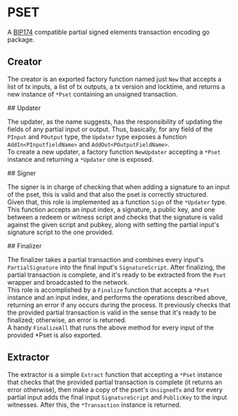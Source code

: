 # PSET

A [BIP174](https://github.com/bitcoin/bips/blob/master/bip-0174.mediawiki) compatible partial signed elements transaction encoding go package.

## Creator

The creator is an exported factory function named just `New` that accepts a list of tx inputs, a list of tx outputs, a tx version and locktime, and returns a new instance of `*Pset` containing an unsigned transaction.

## Updater

The updater, as the name suggests, has the responsibility of updating the fields of any partial input or output. Thus, basically, for any field of the `PInput` and `POutput` type, the `Updater` type exposes a function `AddIn<PInputfieldName>` and `AddOut<POutputFieldName>`.  
To create a new updater, a factory function `NewUpdater` accepting a `*Pset` instance and returning a `*Updater` one is exposed.

## Signer

The signer is in charge of checking that when adding a signature to an input of the pset, this is valid and that also the pset is correctly structured.  
Given that, this role is implemented as a function `Sign` of the `*Updater` type.  
This function accepts an input index, a signature, a public key, and one between a redeem or witness script and checks that the signature is valid against the given script and pubkey, along with setting the partial input's signature script to the one provided.

## Finalizer

The finalizer takes a partial transaction and combines every input's `PartialSignature` into the final input's `SignatureScript`. After finalizing, the partial transaction is complete, and it's ready to be extracted from the `Pset` wrapper and broadcasted to the network.  
This role is accomplished by a `Finalize` function that accepts a `*Pset` instance and an input index, and performs the operations described above, returning an error if any occurs during the process. It previously checks that the provided partial transaction is valid in the sense that it's ready to be finalized; otherwise, an error is returned.  
A handy `FinalizeAll` that runs the above method for every input of the provided \*Pset is also exported.

## Extractor

The extractor is a simple `Extract` function that accepting a `*Pset` instance that checks that the provided partial transaction is complete (it returns an error otherwise), then make a copy of the pset's `UnsignedTx` and for every partial input adds the final input `SignatureScript` and `PublicKey` to the input witnesses. After this, the `*Transaction` instance is returned.
